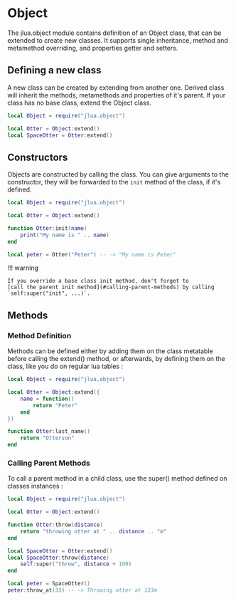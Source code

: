 # Object

The jlua.object module contains definition of an Object class, that can
be extended to create new classes. It supports single inheritance, method and
metamethod overriding, and properties getter and setters.

## Defining a new class

A new class can be created by extending from another one. Derived class will
inherit the methods, metamethods and properties of it's parent. If your class
has no base class, extend the Object class.

```lua
local Object = require("jlua.object")

local Otter = Object:extend()
local SpaceOtter = Otter:extend()

```

## Constructors

Objects are constructed by calling the class. You can give arguments to the
constructor, they will be forwarded to the `init` method of the class, if it's
defined.

```lua
local Object = require("jlua.object")

local Otter = Object:extend()

function Otter:init(name)
	print("My name is " .. name)
end

local peter = Otter("Peter") -- -> "My name is Peter"
```

!!! warning
    
	If you override a base class init method, don't forget to
	[call the parent init method](#calling-parent-methods) by calling
	`self:super("init", ...)`.
 

## Methods

### Method Definition

Methods can be defined either by adding them on the class metatable before
calling the extend() method, or afterwards, by defining them on the class,
like you do on regular lua tables :

```lua
local Object = require("jlua.object")

local Otter = Object:extend({
	name = function()
		return "Peter"
	end
})

function Otter:last_name()
	return "Otterson"
end
```

### Calling Parent Methods

To call a parent method in a child class, use the super() method defined on
classes instances :

```lua
local Object = require("jlua.object")

local Otter = Object:extend()

function Otter:throw(distance)
	return "throwing otter at " .. distance .. "m"
end

local SpaceOtter = Otter:extend()
local SpaceOtter:throw(distance)
	self:super("throw", distance + 100)
end

local peter = SpaceOtter()
peter:throw_at(33) -- -> Throwing otter at 133m
```
